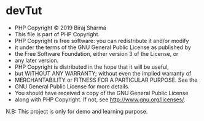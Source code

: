 # devTut
* PHP Copyright © 2019 Biraj Sharma
 * This file is part of PHP Copyright.
 * PHP Copyright is free software: you can redistribute it and/or modify
 * it under the terms of the GNU General Public License as published by
 * the Free Software Foundation, either version 3 of the License, or
 * any later version.
 * PHP Copyright is distributed in the hope that it will be useful,
 * but WITHOUT ANY WARRANTY; without even the implied warranty of
 * MERCHANTABILITY or FITNESS FOR A PARTICULAR PURPOSE.  See the
 * GNU General Public License for more details.
 * You should have received a copy of the GNU General Public License
 * along with PHP Copyright.  If not, see <http://www.gnu.org/licenses/>.
 
N.B: This project is only for demo and learning purpose. 

